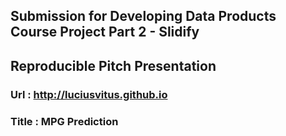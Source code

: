 ## Submission for Developing Data Products Course Project Part 2 - Slidify 
## Reproducible Pitch Presentation
### Url : http://luciusvitus.github.io
### Title : MPG Prediction
